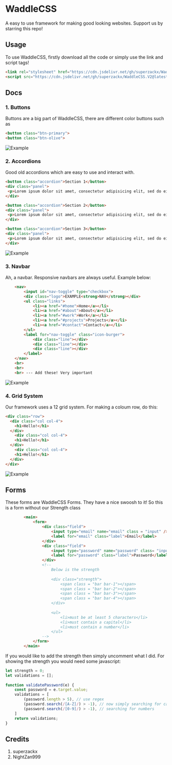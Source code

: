 # WaddleCSS

A easy to use framework for making good looking websites. Support us by starring this repo!

## Usage

To use WaddleCSS, firstly download all the code or simply use the link and script tags!
```html
<link rel="stylesheet" href="https://cdn.jsdelivr.net/gh/superzackx/WaddleCSS.V2@latest/app.css">
<script src="https://cdn.jsdelivr.net/gh/superzackx/WaddleCSS.V2@latest/script.js"></script>
```

## Docs

### 1. Buttons

Buttons are a big part of WaddleCSS, there are different color buttons such as
 ```html
 <button class="btn-primary">
 <button class="btn-olive">
 ```

 ![Example](https://github.com/superzackx/WaddleCSS.V2/blob/main/asset/btn.png)
 
 ### 2. Accordions
 
 Good old accordions which are easy to use and interact with.
 ```html
 <button class="accordion">Section 1</button>
<div class="panel">
  <p>Lorem ipsum dolor sit amet, consectetur adipisicing elit, sed do eiusmod tempor incididunt ut labore et dolore magna aliqua. Ut enim ad minim veniam, quis nostrud exercitation ullamco laboris nisi ut aliquip ex ea commodo consequat.</p>
</div>

<button class="accordion">Section 2</button>
<div class="panel">
  <p>Lorem ipsum dolor sit amet, consectetur adipisicing elit, sed do eiusmod tempor incididunt ut labore et dolore magna aliqua. Ut enim ad minim veniam, quis nostrud exercitation ullamco laboris nisi ut aliquip ex ea commodo consequat.</p>
</div>

<button class="accordion">Section 3</button>
<div class="panel">
  <p>Lorem ipsum dolor sit amet, consectetur adipisicing elit, sed do eiusmod tempor incididunt ut labore et dolore magna aliqua. Ut enim ad minim veniam, quis nostrud exercitation ullamco laboris nisi ut aliquip ex ea commodo consequat.</p>
</div>
 ```
 ![Example](https://github.com/superzackx/WaddleCSS.V2/blob/main/asset/acc.png)
 
### 3. Navbar

Ah, a navbar. Responsive navbars are always useful. Example below:

```html
    <nav>
        <input id="nav-toggle" type="checkbox">
        <div class="logo">EXAMPLE<strong>NAV</strong></div>
        <ul class="links">
            <li><a href="#home">Home</a></li>
            <li><a href="#about">About</a></li>
            <li><a href="#work">Work</a></li>
            <li><a href="#projects">Projects</a></li>
            <li><a href="#contact">Contact</a></li>
        </ul>
        <label for="nav-toggle" class="icon-burger">
            <div class="line"></div>
            <div class="line"></div>
            <div class="line"></div>
        </label>
    </nav>
    <br>
    <br>
    <br> --- Add these! Very important
```

![Example](https://github.com/superzackx/WaddleCSS.V2/blob/main/asset/nav.png)

### 4. Grid System

Our framework uses a 12 grid system. For making a coloum row, do this:
```html
<div class="row">
  <div class="col col-4">
    <h1>Hello!</h1>
  </div>
    <div class="col col-4">
    <h1>Hello!</h1>
  </div>
    <div class="col col-4">
    <h1>Hello!</h1>
  </div>
</div>
```
![Example](https://github.com/superzackx/WaddleCSS.V2/blob/main/asset/grid.png)

## Forms
These forms are WaddleCSS Forms. They have a nice swoosh to it!
So this is a form without our Strength class
```html
        <main>
            <form>
                <div class="field">
                    <input type="email" name="email" class = "input" />
                    <label for="email" class="label">Email</label>
                </div>
                <div class="field">
                    <input type="password" name="password" class= "input" />
                    <label for="password" class="label">Password</label>
                </div>
                <!--        
                    Below is the strength
                        
                    <div class="strength">
                        <span class = "bar bar-1"></span>
                        <span class = "bar bar-2"></span>
                        <span class = "bar bar-3"></span>
                        <span class = "bar bar-4"></span>
                    </div>
                    
                    <ul>
                        <li>must be at least 5 characters</li>
                        <li>must contain a capital</li>
                        <li>must contain a number</li>
                    </ul>
                -->
            </form>
        </main>
```
If you would like to add the strength then simply uncomment what I did. 
For showing the strength you would need some javascript:
```js
let strength = 0;
let validations = []; 
            
function validatePassword(e) {
    const password = e.target.value;
    validations = [
        (password.length > 5), // use regex
        (password.search(/[A-Z]/) > -1), // now simply searching for cap letters
        (password.search(/[0-9]/) > -1), // searching for numbers
    ]
    return validations; 
}
```


## Credits
1. superzackx
2. NightZan999
